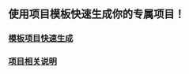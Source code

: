 ## 使用项目模板快速生成你的专属项目！

### [模板项目快速生成](http://10.18.97.56:8888/conf/project-template)

### [项目相关说明](http://c.mob.com/pages/viewpage.action?pageId=4891168)

